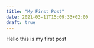 ```yaml
---
title: "My First Post"
date: 2021-03-11T15:09:33+02:00
draft: true
---
```


Hello this is my first post


